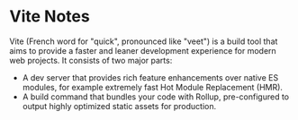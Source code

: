 # Vite Notes

Vite (French word for "quick", pronounced like "veet") is a build tool that aims to provide a faster and leaner development experience for modern web projects. It consists of two major parts:

- A dev server that provides rich feature enhancements over native ES modules, for example extremely fast Hot Module Replacement (HMR).
- A build command that bundles your code with Rollup, pre-configured to output highly optimized static assets for production.
